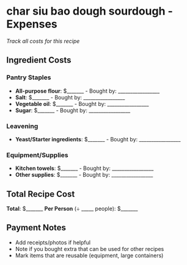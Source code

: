 # char siu bao dough sourdough - Expenses

*Track all costs for this recipe*

## Ingredient Costs

### Pantry Staples
- **All-purpose flour**: $_______ - Bought by: _________________
- **Salt**: $_______ - Bought by: _________________
- **Vegetable oil**: $_______ - Bought by: _________________
- **Sugar**: $_______ - Bought by: _________________

### Leavening
- **Yeast/Starter ingredients**: $_______ - Bought by: _________________

### Equipment/Supplies
- **Kitchen towels**: $_______ - Bought by: _________________
- **Other supplies**: $_______ - Bought by: _________________

## Total Recipe Cost
**Total**: $_______ 
**Per Person** (÷ _____ people): $_______

## Payment Notes
- Add receipts/photos if helpful
- Note if you bought extra that can be used for other recipes
- Mark items that are reusable (equipment, large containers)
